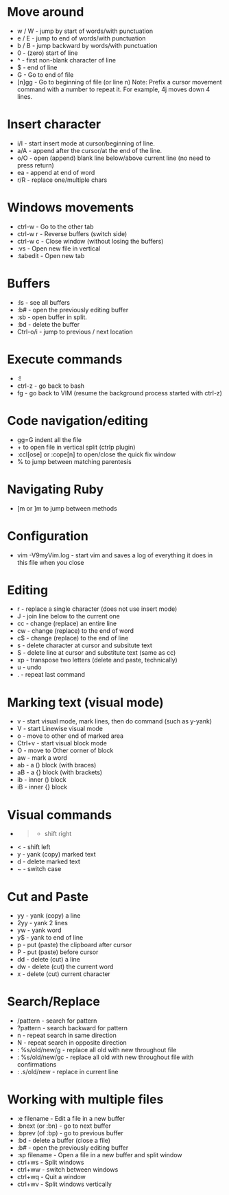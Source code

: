 # Move around
* w / W - jump by start of words/with punctuation
* e / E - jump to end of words/with punctuation
* b / B - jump backward by words/with punctuation
* 0 - (zero) start of line
* ^ - first non-blank character of line
* $ - end of line
* G - Go to end of file
* [n]gg - Go to beginning of file (or line n)
Note: Prefix a cursor movement command with a number to repeat it. For example, 4j moves down 4 lines.

# Insert character
* i/I - start insert mode at cursor/beginning of line.
* a/A - append after the cursor/at the end of the line.
* o/O - open (append) blank line below/above current line (no need to press return)
* ea - append at end of word
* r/R - replace one/multiple chars

# Windows movements
* ctrl-w <direction> - Go to the other tab
* ctrl-w r - Reverse buffers (switch side)
* ctrl-w c - Close window (without losing the buffers)
* :vs <filename> - Open new file in vertical
* :tabedit <filename> - Open new tab

# Buffers
* :ls - see all buffers
* :b# - open the previously editing buffer
* :sb<num> - open buffer in split.
* :bd - delete the buffer
* Ctrl-o/i - jump to previous / next location

# Execute commands
* :! <your command string>
* ctrl-z - go back to bash
* fg <id> - go back to VIM (resume the background process started with ctrl-z)

# Code navigation/editing
* gg=G indent all the file
* <ctrl-p> + <ctrl-v> to open file in vertical split (ctrlp plugin)
* :ccl[ose] or :cope[n] to open/close the quick fix window
* % to jump between matching parentesis

# Navigating Ruby
* [m or ]m to jump between methods

# Configuration
* vim -V9myVim.log - start vim and saves a log of everything it does in this file when you close

# Editing
* r - replace a single character (does not use insert mode)
* J - join line below to the current one
* cc - change (replace) an entire line
* cw - change (replace) to the end of word
* c$ - change (replace) to the end of line
* s - delete character at cursor and subsitute text
* S - delete line at cursor and substitute text (same as cc)
* xp - transpose two letters (delete and paste, technically)
* u - undo
* . - repeat last command

# Marking text (visual mode)
* v - start visual mode, mark lines, then do command (such as y-yank)
* V - start Linewise visual mode
* o - move to other end of marked area
* Ctrl+v - start visual block mode
* O - move to Other corner of block
* aw - mark a word
* ab - a () block (with braces)
* aB - a {} block (with brackets)
* ib - inner () block
* iB - inner {} block

# Visual commands
* > - shift right
* < - shift left
* y - yank (copy) marked text
* d - delete marked text
* ~ - switch case

# Cut and Paste
* yy - yank (copy) a line
* 2yy - yank 2 lines
* yw - yank word
* y$ - yank to end of line
* p - put (paste) the clipboard after cursor
* P - put (paste) before cursor
* dd - delete (cut) a line
* dw - delete (cut) the current word
* x - delete (cut) current character

# Search/Replace
* /pattern - search for pattern
* ?pattern - search backward for pattern
* n - repeat search in same direction
* N - repeat search in opposite direction
* : %s/old/new/g - replace all old with new throughout file
* : %s/old/new/gc - replace all old with new throughout file with confirmations
* : .s/old/new - replace in current line

# Working with multiple files
* :e filename - Edit a file in a new buffer
* :bnext (or :bn) - go to next buffer
* :bprev (of :bp) - go to previous buffer
* :bd - delete a buffer (close a file)
* :b# - open the previously editing buffer
* :sp filename - Open a file in a new buffer and split window
* ctrl+ws - Split windows
* ctrl+ww - switch between windows
* ctrl+wq - Quit a window
* ctrl+wv - Split windows vertically

